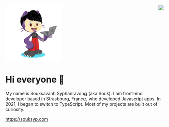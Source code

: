 <p style="display:flex; justify-content: space-between">
  <img src="https://raw.githubusercontent.com/aiibe/aiibe/main/octocat.png" alt="aiibe" width="180" height="180">
  <img src="https://github-readme-stats.vercel.app/api/top-langs/?username=aiibe&layout=compact" />

</p>

# Hi everyone 👋

My name is Souksavanh Syphanravong (aka Souk). I am front-end developer based in Strasbourg, France, who developed Javascript apps.
In 2021, I began to switch to TypeScript. Most of my projects are built out of curiosity.

https://souksyp.com
